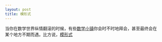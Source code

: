 ```yaml
---
layout: post
title: 模形式
---
```

当你在数学世界纵情翻滚的时候，有些[数学小镇]()你会时不时地拜会，甚至最终会在某个地方不期而遇。比方说，[模形式](https://en.wikipedia.org/wiki/Modular_form)
